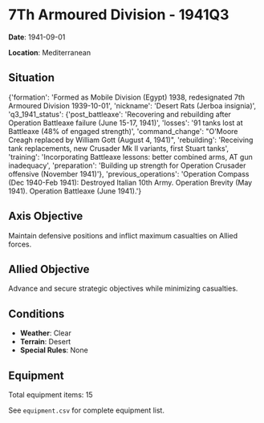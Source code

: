 # 7Th Armoured Division - 1941Q3

**Date**: 1941-09-01

**Location**: Mediterranean

## Situation

{'formation': 'Formed as Mobile Division (Egypt) 1938, redesignated 7th Armoured Division 1939-10-01', 'nickname': 'Desert Rats (Jerboa insignia)', 'q3_1941_status': {'post_battleaxe': 'Recovering and rebuilding after Operation Battleaxe failure (June 15-17, 1941)', 'losses': '91 tanks lost at Battleaxe (48% of engaged strength)', 'command_change': "O'Moore Creagh replaced by William Gott (August 4, 1941)", 'rebuilding': 'Receiving tank replacements, new Crusader Mk II variants, first Stuart tanks', 'training': 'Incorporating Battleaxe lessons: better combined arms, AT gun inadequacy', 'preparation': 'Building up strength for Operation Crusader offensive (November 1941)'}, 'previous_operations': 'Operation Compass (Dec 1940-Feb 1941): Destroyed Italian 10th Army. Operation Brevity (May 1941). Operation Battleaxe (June 1941).'}

## Axis Objective

Maintain defensive positions and inflict maximum casualties on Allied forces.

## Allied Objective

Advance and secure strategic objectives while minimizing casualties.

## Conditions

- **Weather**: Clear
- **Terrain**: Desert
- **Special Rules**: None

## Equipment

Total equipment items: 15

See `equipment.csv` for complete equipment list.

